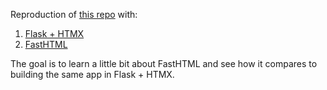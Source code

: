 Reproduction of [this repo](https://github.com/hamelsmu/pyscript-getemail) with:

1. [Flask + HTMX](./flask/)
2. [FastHTML](./fasthtml/)

The goal is to learn a little bit about FastHTML and see how it compares to building the same app in Flask + HTMX.



